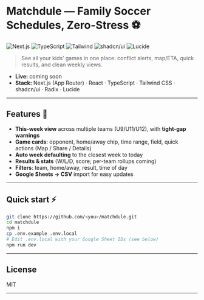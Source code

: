 # Matchdule — Family Soccer Schedules, Zero-Stress ⚽️

![Next.js](https://img.shields.io/badge/Next.js-15-black) ![TypeScript](https://img.shields.io/badge/TypeScript-5-blue) ![Tailwind](https://img.shields.io/badge/Tailwind_CSS-4-38B2AC) ![shadcn/ui](https://img.shields.io/badge/shadcn%2Fui-New%20York-000) ![Lucide](https://img.shields.io/badge/Lucide-Icons-111)

> See all your kids’ games in one place: conflict alerts, map/ETA, quick results, and clean weekly views.

- **Live:** coming soon
- **Stack:** Next.js (App Router) · React · TypeScript · Tailwind CSS · shadcn/ui · Radix · Lucide

---

## Features 🚀

- **This-week view** across multiple teams (U9/U11/U12), with **tight-gap warnings**
- **Game cards**: opponent, home/away chip, time range, field, quick actions (Map / Share / Details)
- **Auto week defaulting** to the closest week to today
- **Results & stats** (W/L/D, score; per-team rollups coming)
- **Filters**: team, home/away, result, time of day
- **Google Sheets → CSV** import for easy updates

---

## Quick start ⚡

```bash
git clone https://github.com/<you>/matchdule.git
cd matchdule
npm i
cp .env.example .env.local
# Edit .env.local with your Google Sheet IDs (see below)
npm run dev
```

---

## License

MIT

---
